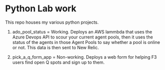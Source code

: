 # Python Lab work

This repo houses my various python projects. 

1. ado_pool_status = Working. Deploys an AWS lammbda that uses the Azure Devops API to scour your current agent pools, then it uses the status of the agents in those Agent Pools to say whether a pool is online or not. This data is then sent to New Relic.

2. pick_a_q_form_app = Non-working. Deploys a web form for helping F3 users find open Q spots and sign up to them.
